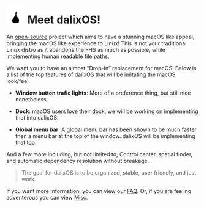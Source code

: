 # ![Logo](Logo48x48.png "Logo") Meet dalixOS!

An [open-source](https://github.com/FigSystems/dalixOS) project which aims to have a stunning macOS like
appeal, bringing the macOS like experience to Linux! This is not your traditional Linux distro as it
abandons the FHS as much as possible, while implementing human readable file paths.


We want you to have an almost “Drop-In” replacement for macOS! Below is a list of the top features of
dalixOS that will be imitating the macOS look/feel.

 - **Window button trafic lights**: More of a preference thing, but still nice nonetheless.

 - **Dock**: macOS users love their dock, we will be working on implementing that into dalixOS.

 - **Global menu bar**: A global menu bar has been shown to be much faster then a menu bar at the top of
 the window. dalixOS will be implementing that too.

And a few more including, but not limited to, Control center, spatial finder, and automatic dependency
resolution without breakage.

> The goal for dalixOS is to be organized, stable, user friendly, and just work.

If you want more information, you can view our [FAQ](FAQ.md). Or, if you are feeling adventerous you can
view [Misc](Misc.md).

